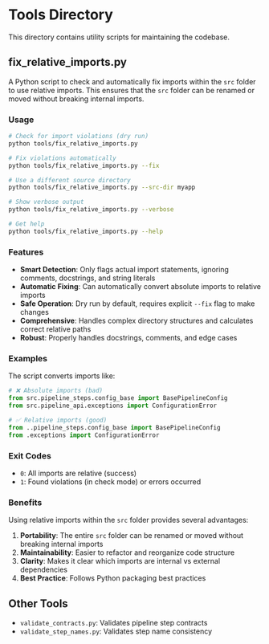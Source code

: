 # Tools Directory

This directory contains utility scripts for maintaining the codebase.

## fix_relative_imports.py

A Python script to check and automatically fix imports within the `src` folder to use relative imports. This ensures that the `src` folder can be renamed or moved without breaking internal imports.

### Usage

```bash
# Check for import violations (dry run)
python tools/fix_relative_imports.py

# Fix violations automatically
python tools/fix_relative_imports.py --fix

# Use a different source directory
python tools/fix_relative_imports.py --src-dir myapp

# Show verbose output
python tools/fix_relative_imports.py --verbose

# Get help
python tools/fix_relative_imports.py --help
```

### Features

- **Smart Detection**: Only flags actual import statements, ignoring comments, docstrings, and string literals
- **Automatic Fixing**: Can automatically convert absolute imports to relative imports
- **Safe Operation**: Dry run by default, requires explicit `--fix` flag to make changes
- **Comprehensive**: Handles complex directory structures and calculates correct relative paths
- **Robust**: Properly handles docstrings, comments, and edge cases

### Examples

The script converts imports like:

```python
# ❌ Absolute imports (bad)
from src.pipeline_steps.config_base import BasePipelineConfig
from src.pipeline_api.exceptions import ConfigurationError

# ✅ Relative imports (good)
from ..pipeline_steps.config_base import BasePipelineConfig
from .exceptions import ConfigurationError
```

### Exit Codes

- `0`: All imports are relative (success)
- `1`: Found violations (in check mode) or errors occurred

### Benefits

Using relative imports within the `src` folder provides several advantages:

1. **Portability**: The entire `src` folder can be renamed or moved without breaking internal imports
2. **Maintainability**: Easier to refactor and reorganize code structure
3. **Clarity**: Makes it clear which imports are internal vs external dependencies
4. **Best Practice**: Follows Python packaging best practices

## Other Tools

- `validate_contracts.py`: Validates pipeline step contracts
- `validate_step_names.py`: Validates step name consistency

